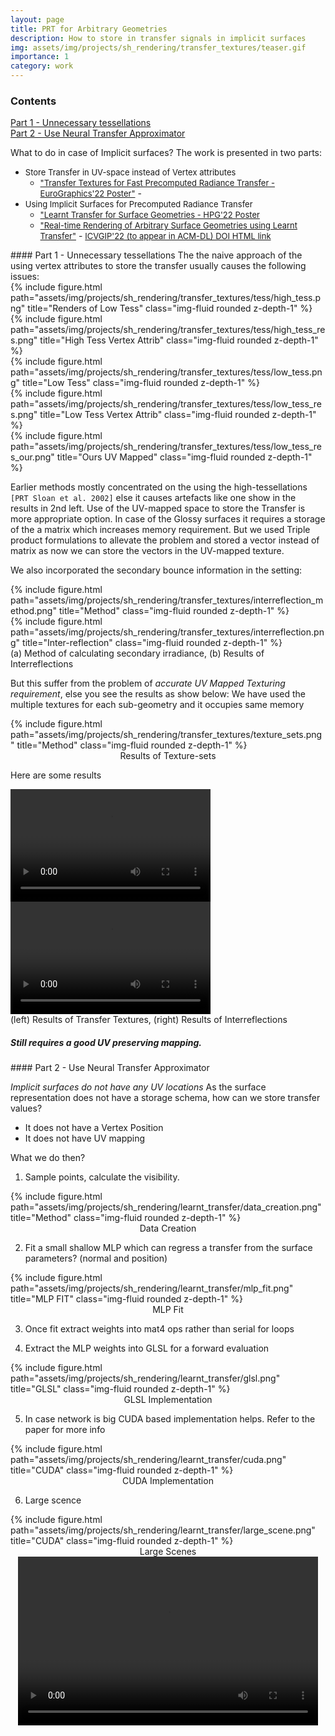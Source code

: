 ```yaml
---
layout: page
title: PRT for Arbitrary Geometries
description: How to store in transfer signals in implicit surfaces
img: assets/img/projects/sh_rendering/transfer_textures/teaser.gif
importance: 1
category: work
---
```

### Contents
<a href="#uvtransfer">
Part 1 - Unnecessary tessellations
</a><br/>
<a href="#learnttransfer">
Part 2 - Use Neural Transfer Approximator
</a>

What to do in case of Implicit surfaces?
The work is presented in two parts:
- <font size="2">Store Transfer in UV-space instead of Vertex attributes</font> 
    * [<font size="2">"Transfer Textures for Fast Precomputed Radiance Transfer - EuroGraphics'22 Poster"</font>](https://diglib.eg.org/handle/10.2312/egp20221012) - 
- <font size="2">Using Implicit Surfaces for Precomputed Radiance Transfer </font> 
    * [<font size="2">"Learnt Transfer for Surface Geometries - HPG'22 Poster</font>](https://www.highperformancegraphics.org/posters22/HPG2022_Poster7_Learnt_Transfer_for_Surface_Geometries.pdf)
    * [<font size="2">"Real-time Rendering of Arbitrary Surface Geometries using Learnt Transfer"</font>](https://iiitaphyd-my.sharepoint.com/:b:/g/personal/dhawal_sirikonda_research_iiit_ac_in/EUKOrBzrxrxFsOhmYFLArFcBtWBpY2nfx_CziCUC-JHneg?e=MrdxAJ) - [<font size="2">ICVGIP'22 (to appear in ACM-DL) DOI HTML link</font>](https://camps.aptaracorp.com/ACM_PMS/PMS/ACM/ICVGIP22/40/4850c344-6a88-11ed-a76e-16bb50361d1f/OUT/icvgip22-40.html)

<div id="uvtransfer">
</div>
#### Part 1 - Unnecessary tessellations
    The the naive approach of the using vertex attributes to store the transfer usually causes the following issues:

<div class="row justify-content-sm-center">
    <div class="col-sm-2 mt-3 mt-md-0">
        {% include figure.html path="assets/img/projects/sh_rendering/transfer_textures/tess/high_tess.png" title="Renders of Low Tess" class="img-fluid rounded z-depth-1" %}
        <!-- <caption font="1">Tessellations</caption> -->
    </div>
    <div class="col-sm-2 mt-3 mt-md-0">
        {% include figure.html path="assets/img/projects/sh_rendering/transfer_textures/tess/high_tess_res.png" title="High Tess Vertex Attrib" class="img-fluid rounded z-depth-1" %}
        <!-- <caption>High-Tess VA Tess</caption> -->
    </div>
    <div class="col-sm-2 mt-3 mt-md-0">
        {% include figure.html path="assets/img/projects/sh_rendering/transfer_textures/tess/low_tess.png" title="Low Tess" class="img-fluid rounded z-depth-1" %}
        <!-- <caption>Tessellations</caption> -->
    </div>
    <div class="col-sm-2 mt-3 mt-md-0">
        {% include figure.html path="assets/img/projects/sh_rendering/transfer_textures/tess/low_tess_res.png" title="Low Tess Vertex Attrib" class="img-fluid rounded z-depth-1" %}
        <!-- <caption>Low-tessellations Vextex Attrib</caption> -->
    </div>
    <div class="col-sm-2 mt-3 mt-md-0">
        {% include figure.html path="assets/img/projects/sh_rendering/transfer_textures/tess/low_tess_res_our.png" title="Ours UV Mapped" class="img-fluid rounded z-depth-1" %}
        <!-- <caption>Ours</caption> -->
    </div>
</div>

Earlier methods mostly concentrated on the using the high-tessellations `[PRT Sloan et al. 2002]` else it causes artefacts like one show in the results in 2nd left. Use of the UV-mapped space to store the Transfer is more appropriate option. In case of the Glossy surfaces it requires a storage of the a matrix which increases memory requirement. But we used Triple product formulations to allevate the problem and stored a vector instead of matrix as now we can store the vectors in the UV-mapped texture.

We also incorporated the secondary bounce information in the setting:


<div class="row justify-content-sm-center">
    <div class="col-sm-7 mt-3 mt-md-0">
        {% include figure.html path="assets/img/projects/sh_rendering/transfer_textures/interreflection_method.png" title="Method" class="img-fluid rounded z-depth-1" %}
    </div>
     <div class="col-sm-5 mt-3 mt-md-0">
        {% include figure.html path="assets/img/projects/sh_rendering/transfer_textures/interreflection.png" title="Inter-reflection" class="img-fluid rounded z-depth-1" %}
    </div>
    <caption>(a) Method of calculating secondary irradiance, (b) Results of Interreflections</caption>
</div>


But this suffer from the problem of *accurate UV Mapped Texturing requirement*, else you see the results as show below:
We have used the multiple textures for each sub-geometry and it occupies same memory

<div class="row justify-content-sm-center">
    <div class="col-sm-8 mt-3 mt-md-0">
        {% include figure.html path="assets/img/projects/sh_rendering/transfer_textures/texture_sets.png" title="Method" class="img-fluid rounded z-depth-1" %}
        <center><caption>Results of Texture-sets</caption></center>
    </div>
</div>


Here are some results
<div>
    <video controls autoplay width="320" height="180">
        <source src="https://raw.githubusercontent.com/dhawal1939/dhawal1939.github.io/master/.github/videos/sh_rendering/transfer_textures/results_transfer_textures.webm" type="video/webm">
    </video>
    <video controls autoplay width="320" height="180">
        <source src="https://raw.githubusercontent.com/dhawal1939/dhawal1939.github.io/master/.github/videos/sh_rendering/transfer_textures/interreflection.webm" type="video/webm">
    </video>
    <br/>
    <caption>(left) Results of Transfer Textures, (right) Results of Interreflections</caption>
</div>

<div id="learnttransfer">
    <h5><i>Still requires a good UV preserving mapping.</i></h5>
</div>
#### Part 2 - Use Neural Transfer Approximator

*Implicit surfaces do not have any UV locations*
As the surface representation does not have a storage schema, how can we store transfer values? 

- It does not have a Vertex Position
- It does not have UV mapping


What we do then?

1) Sample points, calculate the visibility.

<div class="row justify-content-sm-center">
    <div class="col-sm-8 mt-3 mt-md-0">
        {% include figure.html path="assets/img/projects/sh_rendering/learnt_transfer/data_creation.png" title="Method" class="img-fluid rounded z-depth-1" %}
        <center><caption>Data Creation</caption></center>
    </div>
</div>


2) Fit a small shallow MLP which can regress a transfer from the surface parameters? (normal and position)

<div class="row justify-content-sm-center">
    <div class="col-sm-8 mt-3 mt-md-0">
        {% include figure.html path="assets/img/projects/sh_rendering/learnt_transfer/mlp_fit.png" title="MLP FIT" class="img-fluid rounded z-depth-1" %}
        <center><caption>MLP Fit</caption></center>
    </div>
</div>

3) Once fit extract weights into mat4 ops rather than serial for loops

4) Extract the MLP weights into GLSL for a forward evaluation
<div class="row justify-content-sm-center">
    <div class="col-sm-8 mt-3 mt-md-0">
        {% include figure.html path="assets/img/projects/sh_rendering/learnt_transfer/glsl.png" title="GLSL" class="img-fluid rounded z-depth-1" %}
        <center><caption> GLSL Implementation</caption></center>
    </div>
</div>

5) In case network is big CUDA based implementation helps. Refer to the paper for more info

<div class="row justify-content-sm-center">
    <div class="col-sm-8 mt-3 mt-md-0">
        {% include figure.html path="assets/img/projects/sh_rendering/learnt_transfer/cuda.png" title="CUDA" class="img-fluid rounded z-depth-1" %}
        <center><caption> CUDA Implementation</caption></center>
    </div>
</div>

6) Large scence


<div class="row justify-content-sm-center">
    <div class="col-sm-8 mt-3 mt-md-0">
        {% include figure.html path="assets/img/projects/sh_rendering/learnt_transfer/large_scene.png" title="CUDA" class="img-fluid rounded z-depth-1" %}
        <center><caption> Large Scenes</caption></center>
    </div>
</div>

<center>
<video controls autoplay width="480" height="270">
    <source src="https://raw.githubusercontent.com/dhawal1939/dhawal1939.github.io/master/.github/videos/sh_rendering/learnt_transfer/results_learnt_transfer.webm" type="video/webm">
</video>
</center>
